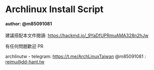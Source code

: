 # Archlinux Install Script 
#### author: @m85091081

建議搭配本文件閱讀: https://hackmd.io/_9YaDfUPRmuAMA328n2hJw

有任何問題歡迎 PR 


archlinutw - telegram: https://t.me/ArchLinuxTaiwan
@m85091081 : reimu@dd-hant.tw
